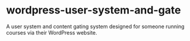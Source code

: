 # wordpress-user-system-and-gate
A user system and content gating system designed for someone running courses via their WordPress website.
